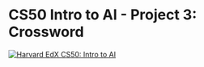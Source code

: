 # CS50 Intro to AI - Project 3: Crossword


[![Harvard EdX CS50: Intro to AI](http://img.youtube.com/vi/W8mMiqSoKdQ/0.jpg)](https://youtu.be/W8mMiqSoKdQ)
